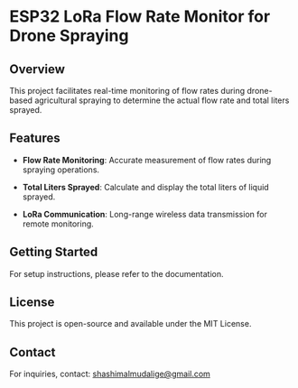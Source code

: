 # ESP32 LoRa Flow Rate Monitor for Drone Spraying

## Overview

This project facilitates real-time monitoring of flow rates during drone-based agricultural spraying to determine the actual flow rate and total liters sprayed.

## Features

- **Flow Rate Monitoring**: Accurate measurement of flow rates during spraying operations.

- **Total Liters Sprayed**: Calculate and display the total liters of liquid sprayed.

- **LoRa Communication**: Long-range wireless data transmission for remote monitoring.

## Getting Started

For setup instructions, please refer to the documentation.

## License

This project is open-source and available under the MIT License.

## Contact

For inquiries, contact: shashimalmudalige@gmail.com

